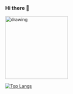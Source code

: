 ### Hi there 👋


<img src="[drawing.jpg](https://github.com/Winkii/Winkii/blob/main/img/profile.png)" alt="drawing" width="200"/>


[![Top Langs](https://github-readme-stats.vercel.app/api/top-langs/?username=Winkii&langs_count=8&bg_color=0,26A641,1F6FEB&title_color=fff&text_color=fff)](https://github.com/Winkii/github-readme-stats)


<!--
**Winkii/Winkii** is a ✨ _special_ ✨ repository because its `README.md` (this file) appears on your GitHub profile.

Here are some ideas to get you started:

- 🔭 I’m currently working on ...
- 🌱 I’m currently learning ...
- 👯 I’m looking to collaborate on ...
- 🤔 I’m looking for help with ...
- 💬 Ask me about ...
- 📫 How to reach me: ...
- 😄 Pronouns: ...
- ⚡ Fun fact: ...
-->
